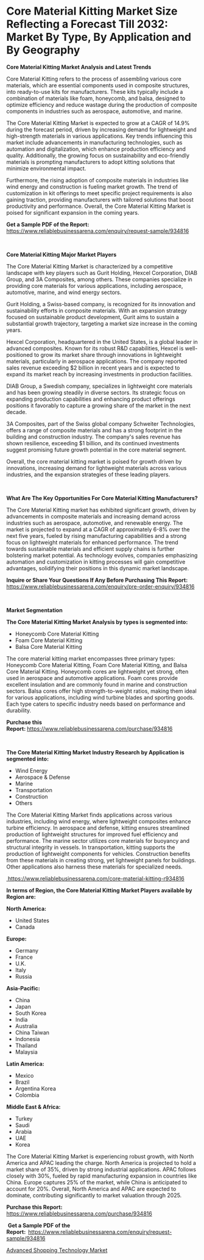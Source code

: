 <p><h1>Core Material Kitting Market Size Reflecting a Forecast Till 2032: Market By Type, By Application and By Geography</h1></p><p><strong>Core Material Kitting Market Analysis and Latest Trends</strong></p>
<p><p>Core Material Kitting refers to the process of assembling various core materials, which are essential components used in composite structures, into ready-to-use kits for manufacturers. These kits typically include a combination of materials like foam, honeycomb, and balsa, designed to optimize efficiency and reduce wastage during the production of composite components in industries such as aerospace, automotive, and marine.</p><p>The Core Material Kitting Market is expected to grow at a CAGR of 14.9% during the forecast period, driven by increasing demand for lightweight and high-strength materials in various applications. Key trends influencing this market include advancements in manufacturing technologies, such as automation and digitalization, which enhance production efficiency and quality. Additionally, the growing focus on sustainability and eco-friendly materials is prompting manufacturers to adopt kitting solutions that minimize environmental impact. </p><p>Furthermore, the rising adoption of composite materials in industries like wind energy and construction is fueling market growth. The trend of customization in kit offerings to meet specific project requirements is also gaining traction, providing manufacturers with tailored solutions that boost productivity and performance. Overall, the Core Material Kitting Market is poised for significant expansion in the coming years.</p></p>
<p><strong>Get a Sample PDF of the Report:&nbsp;</strong> <a href="https://www.reliablebusinessarena.com/enquiry/request-sample/934816?utm_campaign=3286&utm_medium=2&utm_source=Github&utm_content=ia&utm_term=07032025&utm_id=core-material-kitting">https://www.reliablebusinessarena.com/enquiry/request-sample/934816</a></p>
<p>&nbsp;</p>
<p><strong>Core Material Kitting Major Market Players</strong></p>
<p><p>The Core Material Kitting Market is characterized by a competitive landscape with key players such as Gurit Holding, Hexcel Corporation, DIAB Group, and 3A Composites, among others. These companies specialize in providing core materials for various applications, including aerospace, automotive, marine, and wind energy sectors.</p><p>Gurit Holding, a Swiss-based company, is recognized for its innovation and sustainability efforts in composite materials. With an expansion strategy focused on sustainable product development, Gurit aims to sustain a substantial growth trajectory, targeting a market size increase in the coming years.</p><p>Hexcel Corporation, headquartered in the United States, is a global leader in advanced composites. Known for its robust R&D capabilities, Hexcel is well-positioned to grow its market share through innovations in lightweight materials, particularly in aerospace applications. The company reported sales revenue exceeding $2 billion in recent years and is expected to expand its market reach by increasing investments in production facilities.</p><p>DIAB Group, a Swedish company, specializes in lightweight core materials and has been growing steadily in diverse sectors. Its strategic focus on expanding production capabilities and enhancing product offerings positions it favorably to capture a growing share of the market in the next decade.</p><p>3A Composites, part of the Swiss global company Schweiter Technologies, offers a range of composite materials and has a strong footprint in the building and construction industry. The company's sales revenue has shown resilience, exceeding $1 billion, and its continued investments suggest promising future growth potential in the core material segment.</p><p>Overall, the core material kitting market is poised for growth driven by innovations, increasing demand for lightweight materials across various industries, and the expansion strategies of these leading players.</p></p>
<p>&nbsp;</p>
<p><strong>What Are The Key Opportunities For Core Material Kitting Manufacturers?</strong></p>
<p><p>The Core Material Kitting market has exhibited significant growth, driven by advancements in composite materials and increasing demand across industries such as aerospace, automotive, and renewable energy. The market is projected to expand at a CAGR of approximately 6-8% over the next five years, fueled by rising manufacturing capabilities and a strong focus on lightweight materials for enhanced performance. The trend towards sustainable materials and efficient supply chains is further bolstering market potential. As technology evolves, companies emphasizing automation and customization in kitting processes will gain competitive advantages, solidifying their positions in this dynamic market landscape.</p></p>
<p><strong>Inquire or Share Your Questions If Any Before Purchasing This Report:</strong> <a href="https://www.reliablebusinessarena.com/enquiry/pre-order-enquiry/934816?utm_campaign=3286&utm_medium=2&utm_source=Github&utm_content=ia&utm_term=07032025&utm_id=core-material-kitting">https://www.reliablebusinessarena.com/enquiry/pre-order-enquiry/934816</a></p>
<p>&nbsp;</p>
<p><strong>Market Segmentation</strong></p>
<p><strong>The Core Material Kitting Market Analysis by types is segmented into:</strong></p>
<p><ul><li>Honeycomb Core Material Kitting</li><li>Foam Core Material Kitting</li><li>Balsa Core Material Kitting</li></ul></p>
<p><p>The core material kitting market encompasses three primary types: Honeycomb Core Material Kitting, Foam Core Material Kitting, and Balsa Core Material Kitting. Honeycomb cores are lightweight yet strong, often used in aerospace and automotive applications. Foam cores provide excellent insulation and are commonly found in marine and construction sectors. Balsa cores offer high strength-to-weight ratios, making them ideal for various applications, including wind turbine blades and sporting goods. Each type caters to specific industry needs based on performance and durability.</p></p>
<p><strong>Purchase this Report:&nbsp;</strong><a href="https://www.reliablebusinessarena.com/purchase/934816?utm_campaign=3286&utm_medium=2&utm_source=Github&utm_content=ia&utm_term=07032025&utm_id=core-material-kitting">https://www.reliablebusinessarena.com/purchase/934816</a></p>
<p>&nbsp;</p>
<p><strong>The Core Material Kitting Market Industry Research by Application is segmented into:</strong></p>
<p><ul><li>Wind Energy</li><li>Aerospace & Defense</li><li>Marine</li><li>Transportation</li><li>Construction</li><li>Others</li></ul></p>
<p><p>The Core Material Kitting Market finds applications across various industries, including wind energy, where lightweight composites enhance turbine efficiency. In aerospace and defense, kitting ensures streamlined production of lightweight structures for improved fuel efficiency and performance. The marine sector utilizes core materials for buoyancy and structural integrity in vessels. In transportation, kitting supports the production of lightweight components for vehicles. Construction benefits from these materials in creating strong, yet lightweight panels for buildings. Other applications also harness these materials for specialized needs.</p></p>
<p><a href="https://www.reliablebusinessarena.com/core-material-kitting-r934816?utm_campaign=3286&utm_medium=2&utm_source=Github&utm_content=ia&utm_term=07032025&utm_id=core-material-kitting">&nbsp;https://www.reliablebusinessarena.com/core-material-kitting-r934816</a></p>
<p><strong>In terms of Region, the Core Material Kitting Market Players available by Region are:</strong></p>
<p>
    <p> <strong> North America: </strong>
        <ul>
            <li>United States</li>
            <li>Canada</li>
        </ul>
        </p> 
    <p> <strong> Europe: </strong>
        <ul>
            <li>Germany</li>
            <li>France</li>
            <li>U.K.</li>
            <li>Italy</li>
            <li>Russia</li>
        </ul>
        </p> 
    <p> <strong> Asia-Pacific: </strong>
        <ul>
            <li>China</li>
            <li>Japan</li>
            <li>South Korea</li>
            <li>India</li>
            <li>Australia</li>
            <li>China Taiwan</li>
            <li>Indonesia</li>
            <li>Thailand</li>
            <li>Malaysia</li>
        </ul>
        </p> 
    <p> <strong> Latin America: </strong>
        <ul>
            <li>Mexico</li>
            <li>Brazil</li>
            <li>Argentina Korea</li>
            <li>Colombia</li>
        </ul>
        </p> 
    <p> <strong> Middle East & Africa: </strong>
        <ul>
            <li>Turkey</li>
            <li>Saudi</li>
            <li>Arabia</li>
            <li>UAE</li>
            <li>Korea</li>
        </ul>
    </p>
    </p>
<p><p>The Core Material Kitting Market is experiencing robust growth, with North America and APAC leading the charge. North America is projected to hold a market share of 35%, driven by strong industrial applications. APAC follows closely with 30%, fueled by rapid manufacturing expansion in countries like China. Europe captures 25% of the market, while China is anticipated to account for 20%. Overall, North America and APAC are expected to dominate, contributing significantly to market valuation through 2025.</p></p>
<p><strong>Purchase this Report: </strong><a href="https://www.reliablebusinessarena.com/purchase/934816?utm_campaign=3286&utm_medium=2&utm_source=Github&utm_content=ia&utm_term=07032025&utm_id=core-material-kitting">https://www.reliablebusinessarena.com/purchase/934816</a></p>
<p>&nbsp;<strong>Get a Sample PDF of the Report:&nbsp;&nbsp;</strong><a href="https://www.reliablebusinessarena.com/enquiry/request-sample/934816?utm_campaign=3286&utm_medium=2&utm_source=Github&utm_content=ia&utm_term=07032025&utm_id=core-material-kitting">https://www.reliablebusinessarena.com/enquiry/request-sample/934816</a></p>
<p><strong></strong></p>
<p><p><a href="https://github.com/gunbybeahmg1/Market-Research-Report-List-1/blob/main/advanced-shopping-technology-market.md?utm_campaign=3286&utm_medium=2&utm_source=Github&utm_content=ia&utm_term=07032025&utm_id=core-material-kitting">Advanced Shopping Technology Market</a></p></p>